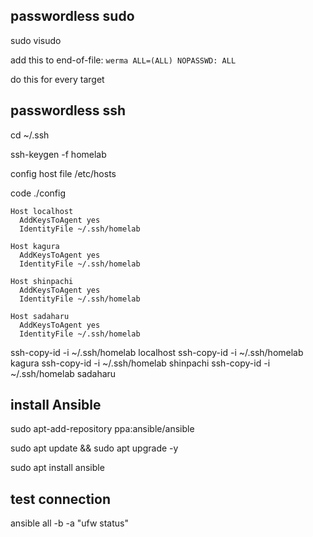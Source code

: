## passwordless sudo

sudo visudo

add this to end-of-file: `werma ALL=(ALL) NOPASSWD: ALL`

do this for every target

## passwordless ssh

cd ~/.ssh

ssh-keygen -f homelab

config host file /etc/hosts

code ./config
```
Host localhost
  AddKeysToAgent yes
  IdentityFile ~/.ssh/homelab
  
Host kagura
  AddKeysToAgent yes
  IdentityFile ~/.ssh/homelab
  
Host shinpachi
  AddKeysToAgent yes
  IdentityFile ~/.ssh/homelab

Host sadaharu
  AddKeysToAgent yes
  IdentityFile ~/.ssh/homelab
```

ssh-copy-id -i ~/.ssh/homelab localhost
ssh-copy-id -i ~/.ssh/homelab kagura
ssh-copy-id -i ~/.ssh/homelab shinpachi
ssh-copy-id -i ~/.ssh/homelab sadaharu

## install Ansible

sudo apt-add-repository ppa:ansible/ansible

sudo apt update && sudo apt upgrade -y

sudo apt install ansible

## test connection

ansible all -b -a "ufw status"